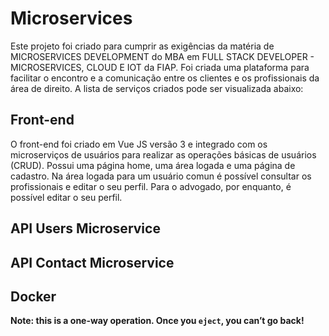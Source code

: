 # Microservices

Este projeto foi criado para cumprir as exigências da matéria de MICROSERVICES DEVELOPMENT do MBA em FULL STACK DEVELOPER - MICROSERVICES, CLOUD E IOT da FIAP.
Foi criada uma plataforma para facilitar o encontro e a comunicação entre os clientes e os profissionais da área de direito.
A lista de serviços criados pode ser visualizada abaixo:

## Front-end

O front-end foi criado em Vue JS versão 3 e integrado com os microserviços de usuários para realizar as operações básicas de usuários (CRUD).
Possui uma página home, uma área logada e uma página de cadastro.
Na área logada para um usuário comun é possível consultar os profissionais e editar o seu perfil.
Para o advogado, por enquanto, é possível editar o seu perfil.


## API Users Microservice

## API Contact Microservice

## Docker

**Note: this is a one-way operation. Once you `eject`, you can’t go back!**

